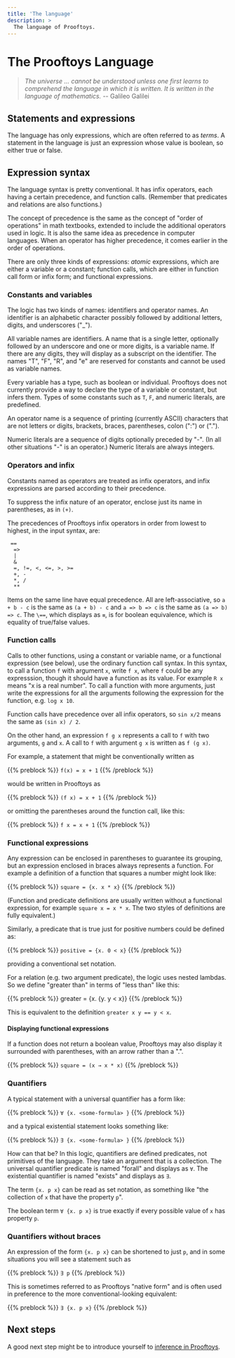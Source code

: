 ```yaml
---
title: 'The language'
description: >
  The language of Prooftoys.
---
```


# The Prooftoys Language

> _The universe ... cannot be understood unless one first learns to
> comprehend the language in which it is written.  It is written in
> the language of mathematics._  -- Galileo Galilei

## Statements and expressions

The language has only expressions, which are often referred to as
_terms_.  A statement in the language is just an expression whose
value is boolean, so either true or false.

## Expression syntax

The language syntax is pretty conventional.  It has infix operators,
each having a certain precedence, and function calls.  (Remember that
predicates and relations are also functions.)

The concept of precedence is the same as the concept of "order of
operations" in math textbooks, extended to include the additional
operators used in logic.  It is also the same idea as precedence in
computer languages.  When an operator has higher precedence, it comes
earlier in the order of operations.

There are only three kinds of expressions: _atomic_ expressions, which
are either a variable or a constant; function calls, which are either
in function call form or infix form; and functional expressions.

### Constants and variables

The logic has two kinds of names: identifiers and operator names.  An
identifier is an alphabetic character possibly followed by additional
letters, digits, and underscores ("_").

All variable names are identifiers.  A name that is a single letter,
optionally followed by an underscore and one or more digits, is a
variable name.  If there are any digits, they will display as a
subscript on the identifier.  The names "T", "F", "R", and "e" are
reserved for constants and cannot be used as variable names.

Every variable has a type, such as boolean or individual.  Prooftoys
does not currently provide a way to declare the type of a variable or
constant, but infers them.  Types of some constants such as `T`, `F`,
and numeric literals, are predefined.

An operator name is a sequence of printing (currently ASCII)
characters that are not letters or digits, brackets, braces,
parentheses, colon (":") or (".").

Numeric literals are a sequence of digits optionally preceded by "-".
(In all other situations "-" is an operator.)  Numeric literals are
always integers.

### Operators and infix

Constants named as operators are treated as infix operators, and infix
expressions are parsed according to their precedence.

To suppress the infix nature of an operator, enclose just its name in
parentheses, as in `(+)`.

The precedences of Prooftoys infix operators in order from lowest to
highest, in the input syntax, are:

```\
 ==
  =>
  |
  &
  =, !=, <, <=, >, >=
  +, -
  *, /
  **
```

Items on the same line have equal precedence.  All are
left-associative, so `a + b - c` is the same as `(a + b) - c` and `a
=> b => c` is the same as `(a => b) => c`.  The `\==`, which displays
as `≡`, is for boolean equivalence, which is equality of true/false
values.

### Function calls

Calls to other functions, using a constant or variable name, or a
functional expression (see below), use the ordinary function call
syntax.  In this syntax, to call a function `f` with argument `x`,
write `f x`, where `f` could be any expresssion, though it should have
a function as its value.  For example `R x` means "x is a real
number".  To call a function with more arguments, just write the
expressions for all the arguments following the expression for the
function, e.g.  `log x 10`.

Function calls have precedence over all infix operators, so `sin x/2`
means the same as `(sin x) / 2`.

On the other hand, an expression `f g x` represents a call to `f` with
two arguments, `g` and `x`.  A call to `f` with argument `g x` is
written as `f (g x)`.

For example, a statement that might be conventionally
written as

{{% preblock %}}
`f(x) = x + 1`
{{% /preblock %}}

would be written in Prooftoys as

{{% preblock %}}
`(f x) = x + 1`
{{% /preblock %}}

or omitting the parentheses around the function call, like this:

{{% preblock %}}
`f x = x + 1`
{{% /preblock %}}


### Functional expressions

Any expression can be enclosed in parentheses to guarantee its
grouping, but an expression enclosed in braces always represents a
function.  For example a definition of a function that squares a
number might look like:

{{% preblock %}}
`square = {x. x * x}`
{{% /preblock %}}

(Function and predicate definitions are usually written without a
functional expression, for example `square x = x * x`.  The two
styles of definitions are fully equivalent.)

Similarly, a predicate that is true just for positive numbers could be
defined as:

{{% preblock %}}
`positive = {x. 0 < x}`
{{% /preblock %}}

providing a conventional set notation.


For a relation (e.g. two argument predicate), the logic uses nested lambdas.
So we define "greater than" in terms of "less than" like this:

{{% preblock %}}
greater = {x. {y. y < x}}
{{% /preblock %}}

This is equivalent to the definition `greater x y == y < x`.

#### Displaying functional expressions

If a function does not return a boolean value, Prooftoys may also
display it surrounded with parentheses, with an arrow rather than a
".".

{{% preblock %}}
`square = (x → x * x)`
{{% /preblock %}}

### Quantifiers

A typical statement with a universal quantifier has a form like:

{{% preblock %}}
`∀ {x. <some-formula> }`
{{% /preblock %}}

and a typical existential statement looks something like:

{{% preblock %}}
`∃ {x. <some-formula> }`
{{% /preblock %}}

How can that be?  In this logic, quantifiers are defined predicates,
not primitives of the language.  They take an argument that is a
collection.  The universal quantifier predicate is named "forall" and
displays as `∀`.  The existential quantifier is named "exists" and
displays as `∃`.

The term `{x. p x}` can be read as set notation, as something like
"the collection of `x` that have the property `p`". 

The boolean term `∀ {x. p x}` is true exactly if
every possible value of `x` has property `p`.

### Quantifiers without braces

An expression of the form `{x. p x}` can be shortened to just `p`,
and in some situations you will see a statement such as

{{% preblock %}}
`∃ p`
{{% /preblock %}}

This is sometimes referred to as Prooftoys "native form" and is often
used in preference to the more conventional-looking equivalent:

{{% preblock %}}
`∃ {x. p x}`
{{% /preblock %}}


## Next steps

A good next step might be to introduce yourself to
[inference in Prooftoys](/inference/).
